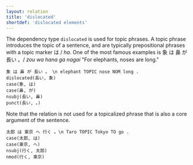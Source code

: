 ```yaml
---
layout: relation
title: 'dislocated'
shortdef: 'dislocated elements'
---
```


The dependency type `dislocated` is used for topic phrases.
A topic phrase introduces the topic of a sentence, and are typically prepositional phrases with a topic marker は / *ha*.
One of the most famous examples is 象 は 鼻 が 長い 。/ *zou wa hana ga nagai* "For elephants, noses are long."

~~~ sdparse
象 は 鼻 が 長い 。 \n elephant TOPIC nose NOM long .
dislocated(長い, 象)
case(象, は)
case(鼻, が)
nsubj(長い, 鼻)
punct(長い, 。)
~~~

Note that the relation is not used for a topicalized phrase that is also a core argument of the sentence.

~~~ sdparse
太郎 は 東京 へ 行く 。\n Taro TOPIC Tokyo TO go .
case(太郎, は)
case(東京, へ)
nsubj(行く, 太郎)
nmod(行く, 東京)
~~~
